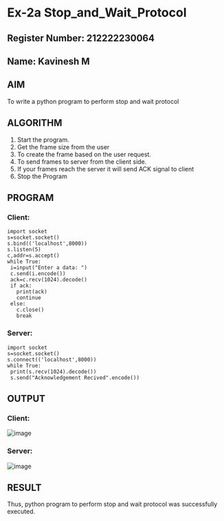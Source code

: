 # Ex-2a Stop_and_Wait_Protocol
## Register Number: 212222230064
## Name: Kavinesh M
## AIM 
To write a python program to perform stop and wait protocol
## ALGORITHM
1. Start the program.
2. Get the frame size from the user
3. To create the frame based on the user request.
4. To send frames to server from the client side.
5. If your frames reach the server it will send ACK signal to client
6. Stop the Program
## PROGRAM
### Client:
```
import socket
s=socket.socket()
s.bind(('localhost',8000))
s.listen(5)
c,addr=s.accept()
while True:
 i=input("Enter a data: ")
 c.send(i.encode())
 ack=c.recv(1024).decode()
 if ack:
   print(ack)
   continue
 else:
   c.close()
   break
```
### Server:
```
import socket
s=socket.socket()
s.connect(('localhost',8000))
while True:
 print(s.recv(1024).decode())
 s.send("Acknowledgement Recived".encode())
```
## OUTPUT
### Client:

![image](https://github.com/kavinesh8476/2a_Stop_and_Wait_Protocol/assets/118466561/63088808-8a1b-454e-8d00-0aa147307854)


### Server:

![image](https://github.com/kavinesh8476/2a_Stop_and_Wait_Protocol/assets/118466561/e54c3629-d1d1-4cc9-8fdc-195f1e8eabe9)

## RESULT
Thus, python program to perform stop and wait protocol was successfully executed.

